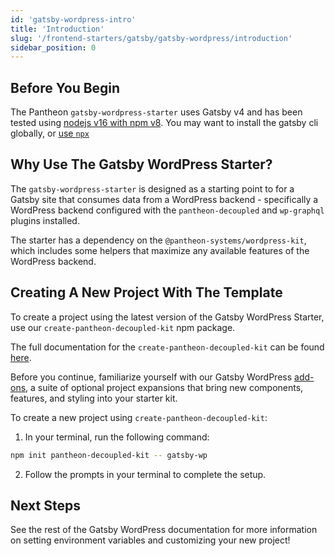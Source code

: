 ```yaml
---
id: 'gatsby-wordpress-intro'
title: 'Introduction'
slug: '/frontend-starters/gatsby/gatsby-wordpress/introduction'
sidebar_position: 0
---
```


## Before You Begin

The Pantheon `gatsby-wordpress-starter` uses Gatsby v4 and has been tested using
[nodejs v16 with npm v8](https://nodejs.org/en/download/). You may want to
install the gatsby cli globally, or
[use `npx`](https://www.npmjs.com/package/npx)

## Why Use The Gatsby WordPress Starter?

The `gatsby-wordpress-starter` is designed as a starting point to for a Gatsby
site that consumes data from a WordPress backend - specifically a WordPress
backend configured with the `pantheon-decoupled` and `wp-graphql` plugins
installed.

The starter has a dependency on the `@pantheon-systems/wordpress-kit`, which
includes some helpers that maximize any available features of the WordPress
backend.

## Creating A New Project With The Template

To create a project using the latest version of the Gatsby WordPress Starter,
use our `create-pantheon-decoupled-kit` npm package.

The full documentation for the `create-pantheon-decoupled-kit` can be found
[here](../../create-pantheon-decoupled-kit.md).

Before you continue, familiarize yourself with our Gatsby WordPress
[add-ons](./add-ons.md), a suite of optional project expansions that bring new
components, features, and styling into your starter kit.

To create a new project using `create-pantheon-decoupled-kit`:

1. In your terminal, run the following command:

```bash
npm init pantheon-decoupled-kit -- gatsby-wp
```

2. Follow the prompts in your terminal to complete the setup.

## Next Steps

See the rest of the Gatsby WordPress documentation for more information on
setting environment variables and customizing your new project!
